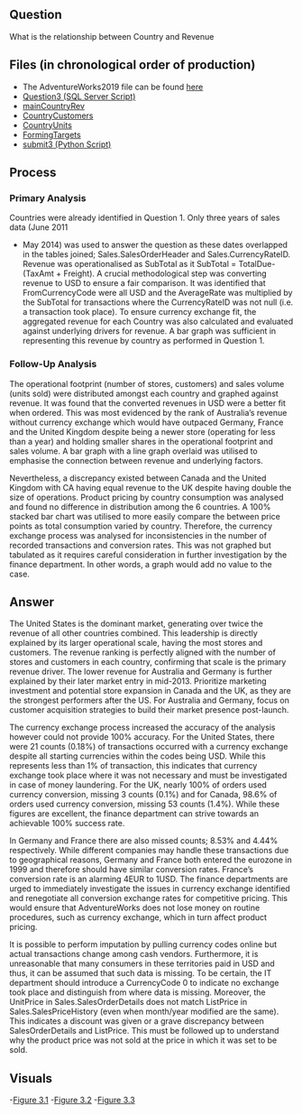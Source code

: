 ## Question
What is the relationship between Country and Revenue

## Files (in chronological order of production)
- The AdventureWorks2019 file can be found [here](/https://learn.microsoft.com/en-us/sql/samples/adventureworks-install-configure?view=sql-server-ver17&tabs=ssms)
- [Question3 (SQL Server Script)](/Question3.sql)
- [mainCountryRev](/mainCountryRev.csv)
- [CountryCustomers](/CountryCustomers.csv)
- [CountryUnits](/CountryUnits.csv)
- [FormingTargets](/FormingTargets.csv)
- [submit3 (Python Script)](/submit3.py)
  
## Process
### Primary Analysis
Countries were already identified in Question 1. Only three years of sales data (June 2011
- May 2014) was used to answer the question as these dates overlapped in the tables
joined; Sales.SalesOrderHeader and Sales.CurrencyRateID. Revenue was
operationalised as SubTotal as it SubTotal = TotalDue- (TaxAmt + Freight). A crucial
methodological step was converting revenue to USD to ensure a fair comparison. It was
identified that FromCurrencyCode were all USD and the AverageRate was multiplied by
the SubTotal for transactions where the CurrencyRateID was not null (i.e. a transaction
took place). To ensure currency exchange fit, the aggregated revenue for each Country
was also calculated and evaluated against underlying drivers for revenue. A bar graph
was sufficient in representing this revenue by country as performed in Question 1.

### Follow-Up Analysis
The operational footprint (number of stores, customers) and sales volume (units sold)
were distributed amongst each country and graphed against revenue. It was found that the
converted revenues in USD were a better fit when ordered. This was most evidenced by
the rank of Australia’s revenue without currency exchange which would have outpaced
Germany, France and the United Kingdom despite being a newer store (operating for less
than a year) and holding smaller shares in the operational footprint and sales volume. A
bar graph with a line graph overlaid was utilised to emphasise the connection between
revenue and underlying factors.

Nevertheless, a discrepancy existed between Canada and the United Kingdom with CA
having equal revenue to the UK despite having double the size of operations. Product
pricing by country consumption was analysed and found no difference in distribution
among the 6 countries. A 100% stacked bar chart was utilised to more easily compare the
between price points as total consumption varied by country. Therefore, the currency
exchange process was analysed for inconsistencies in the number of recorded
transactions and conversion rates. This was not graphed but tabulated as it requires
careful consideration in further investigation by the finance department. In other words, a
graph would add no value to the case.

## Answer 
The United States is the dominant market, generating over twice the revenue of all other
countries combined. This leadership is directly explained by its larger operational scale,
having the most stores and customers. The revenue ranking is perfectly aligned with the
number of stores and customers in each country, confirming that scale is the primary
revenue driver. The lower revenue for Australia and Germany is further explained by their
later market entry in mid-2013. Prioritize marketing investment and potential store
expansion in Canada and the UK, as they are the strongest performers after the US. For
Australia and Germany, focus on customer acquisition strategies to build their market
presence post-launch.

The currency exchange process increased the accuracy of the analysis however could not
provide 100% accuracy. For the United States, there were 21 counts (0.18%) of
transactions occurred with a currency exchange despite all starting currencies within the
codes being USD. While this represents less than 1% of transaction, this indicates that
currency exchange took place where it was not necessary and must be investigated in
case of money laundering. For the UK, nearly 100% of orders used currency conversion,
missing 3 counts (0.1%) and for Canada, 98.6% of orders used currency conversion,
missing 53 counts (1.4%). While these figures are excellent, the finance department can
strive towards an achievable 100% success rate.

In Germany and France there are also missed counts; 8.53% and 4.44% respectively.
While different companies may handle these transactions due to geographical reasons,
Germany and France both entered the eurozone in 1999 and therefore should have
similar conversion rates. France’s conversion rate is an alarming 4EUR to 1USD. The
finance departments are urged to immediately investigate the issues in currency exchange
identified and renegotiate all conversion exchange rates for competitive pricing. This
would ensure that AdventureWorks does not lose money on routine procedures, such as
currency exchange, which in turn affect product pricing.

It is possible to perform imputation by pulling currency codes online but actual transactions
change among cash vendors. Furthermore, it is unreasonable that many consumers in
these territories paid in USD and thus, it can be assumed that such data is missing. To be
certain, the IT department should introduce a CurrencyCode 0 to indicate no exchange
took place and distinguish from where data is missing. Moreover, the UnitPrice in
Sales.SalesOrderDetails does not match ListPrice in Sales.SalesPriceHistory (even when
month/year modified are the same). This indicates a discount was given or a grave
discrepancy between SalesOrderDetails and ListPrice. This must be followed up to
understand why the product price was not sold at the price in which it was set to be sold.

## Visuals
-[Figure 3.1](/Fig1.png)
-[Figure 3.2](/Fig2.png)
-[Figure 3.3](/Fig3.png)
